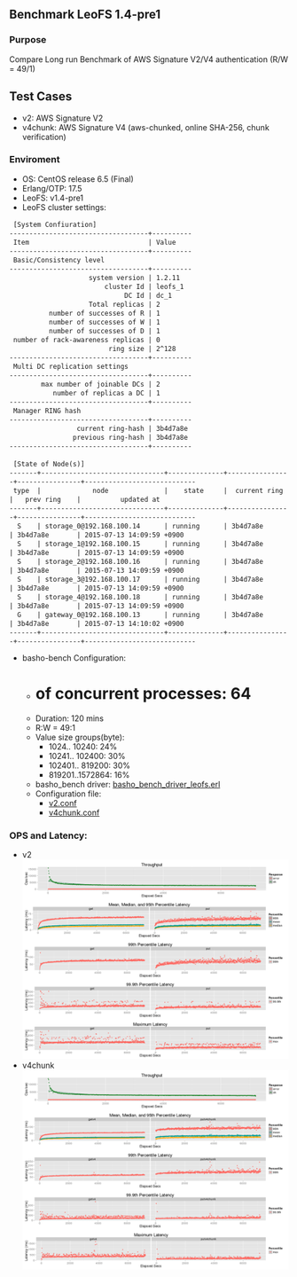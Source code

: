 ## Benchmark LeoFS 1.4-pre1

### Purpose
Compare Long run Benchmark of AWS Signature V2/V4 authentication (R/W = 49/1)

## Test Cases
* v2: AWS Signature V2
* v4chunk: AWS Signature V4 (aws-chunked, online SHA-256, chunk verification)

### Enviroment
* OS: CentOS release 6.5 (Final)
* Erlang/OTP: 17.5
* LeoFS: v1.4-pre1
* LeoFS cluster settings:
```
 [System Confiuration]
-----------------------------------+----------
 Item                              | Value    
-----------------------------------+----------
 Basic/Consistency level
-----------------------------------+----------
                    system version | 1.2.11
                        cluster Id | leofs_1
                             DC Id | dc_1
                    Total replicas | 2
          number of successes of R | 1
          number of successes of W | 1
          number of successes of D | 1
 number of rack-awareness replicas | 0
                         ring size | 2^128
-----------------------------------+----------
 Multi DC replication settings
-----------------------------------+----------
        max number of joinable DCs | 2
           number of replicas a DC | 1
-----------------------------------+----------
 Manager RING hash
-----------------------------------+----------
                 current ring-hash | 3b4d7a8e
                previous ring-hash | 3b4d7a8e
-----------------------------------+----------

 [State of Node(s)]
-------+-------------------------------+--------------+----------------+----------------+----------------------------
 type  |             node              |    state     |  current ring  |   prev ring    |          updated at         
-------+-------------------------------+--------------+----------------+----------------+----------------------------
  S    | storage_0@192.168.100.14      | running      | 3b4d7a8e       | 3b4d7a8e       | 2015-07-13 14:09:59 +0900
  S    | storage_1@192.168.100.15      | running      | 3b4d7a8e       | 3b4d7a8e       | 2015-07-13 14:09:59 +0900
  S    | storage_2@192.168.100.16      | running      | 3b4d7a8e       | 3b4d7a8e       | 2015-07-13 14:09:59 +0900
  S    | storage_3@192.168.100.17      | running      | 3b4d7a8e       | 3b4d7a8e       | 2015-07-13 14:09:59 +0900
  S    | storage_4@192.168.100.18      | running      | 3b4d7a8e       | 3b4d7a8e       | 2015-07-13 14:09:59 +0900
  G    | gateway_0@192.168.100.13      | running      | 3b4d7a8e       | 3b4d7a8e       | 2015-07-13 14:10:02 +0900
-------+-------------------------------+--------------+----------------+----------------+----------------------------
```

* basho-bench Configuration:
    * # of concurrent processes: 64
    * Duration: 120 mins
    * R:W = 49:1
    * Value size groups(byte):
        * 1024.. 10240: 24%
        * 10241.. 102400: 30%
        * 102401.. 819200: 30%
        * 819201..1572864: 16%
    * basho_bench driver: [basho_bench_driver_leofs.erl](https://github.com/windkit/leofs/blob/add147a7038d077c05e2c91a679c682a0b67c764/test/src/basho_bench_driver_leofs.erl)
    * Configuration file:
      * [v2.conf](v2/leofs_default_r49w1_v42_longrun.config)
      * [v4chunk.conf](v4chunk/leofs_default_r49w1_v4chunk_longrun.config)

### OPS and Latency:
* v2
![v2](v2/summary.png)
* v4chunk
![v4](v4chunk/summary.png)
